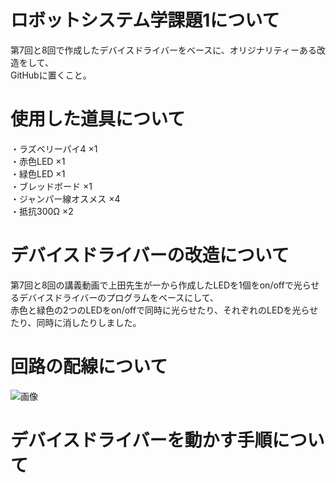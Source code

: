 # ロボットシステム学課題1について
第7回と8回で作成したデバイスドライバーをベースに、オリジナリティーある改造をして、<br>
GitHubに置くこと。

# 使用した道具について
・ラズベリーパイ4 ×1 <br>
・赤色LED ×1 <br>
・緑色LED ×1 <br>
・ブレッドボード ×1 <br>
・ジャンパー線オスメス ×4 <br>
・抵抗300Ω ×2 

# デバイスドライバーの改造について
第7回と8回の講義動画で上田先生が一から作成したLEDを1個をon/offで光らせるデバイスドライバーのプログラムをベースにして、<br>
赤色と緑色の2つのLEDをon/offで同時に光らせたり、それぞれのLEDを光らせたり、同時に消したりしました。

# 回路の配線について
![画像](写真2.jpg)

# デバイスドライバーを動かす手順について 

